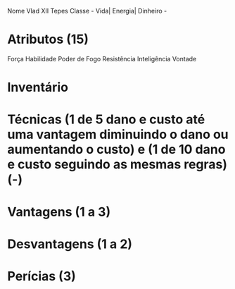 
Nome Vlad XII Tepes
Classe -
Vida|
Energia|
Dinheiro -

# Atributos (15)
Força
Habilidade
Poder de Fogo
Resistência
Inteligência
Vontade

# Inventário

# Técnicas (1 de 5 dano e custo até uma vantagem diminuindo o dano ou aumentando o custo) e (1 de 10 dano e custo seguindo as mesmas regras)(-)


# Vantagens (1 a 3)

# Desvantagens (1 a 2)

# Perícias (3)